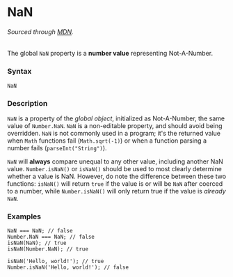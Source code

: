 # NaN
###### Sourced through [MDN](https://developer.mozilla.org/en-US/docs/Web/JavaScript/Reference/Global_Objects/NaN).

The global `NaN` property is a **number value** representing Not-A-Number.

### Syntax
```
NaN
```

### Description
`NaN` is a property of the *global object*, initialized as Not-A-Number, the same value of `Number.NaN`. `NaN` is a non-editable property, and should avoid being overridden. `NaN` is not commonly used in a program; it's the returned value when `Math` functions fail (`Math.sqrt(-1)`) or when a function parsing a number fails (`parseInt("String")`).

`NaN` will **always** compare unequal to any other value, including another NaN value. `Number.isNaN()` or `isNaN()` should be used to most clearly determine whether a value is NaN. However, do note the difference between these two functions: `isNaN()` will return `true` if the value is or will be `NaN` after coerced to a number, while `Number.isNaN()` will only return true if the value is *already* `NaN`.


### Examples
```
NaN === NaN; // false
Number.NaN === NaN; // false
isNaN(NaN); // true
isNaN(Number.NaN); // true

isNaN('Hello, world!'); // true
Number.isNaN('Hello, world!'); // false
```